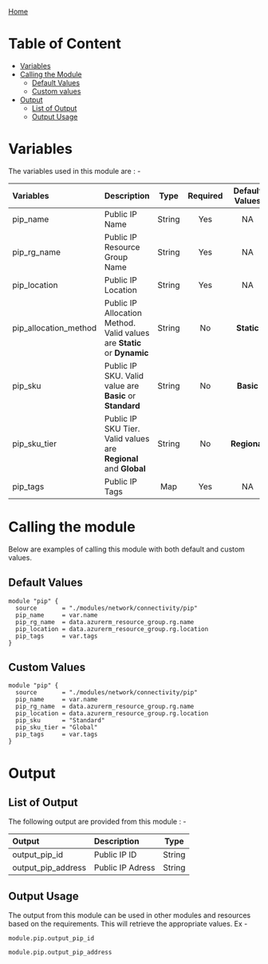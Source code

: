 [Home](../../../../README.md)

# Table of Content

- [Variables](#variables)
- [Calling the Module](#calling-the-module)
    - [Default Values](#default-values)
    - [Custom values](#custom-values)
- [Output](#output)
    - [List of Output](#list-of-output)
    - [Output Usage](#output-usage)

# Variables

The variables used in this module are : -

| Variables | Description | Type | Required | Default Values |
|:----------|:------------|:----:|:--------:|:--------------:|
| pip_name | Public IP Name | String | Yes | NA |
| pip_rg_name | Public IP Resource Group Name | String | Yes | NA |
| pip_location | Public IP Location | String | Yes | NA |
| pip_allocation_method | Public IP Allocation Method. Valid values are **Static** or **Dynamic**| String | No | **Static** |
| pip_sku | Public IP SKU. Valid value are **Basic** or **Standard** | String | No | **Basic** |
| pip_sku_tier | Public IP SKU Tier. Valid values are **Regional** and **Global** | String | No | **Regional** |
| pip_tags | Public IP Tags | Map | Yes | NA |

# Calling the module

Below are examples of calling this module with both default and custom values.

## Default Values

```
module "pip" {
  source       = "./modules/network/connectivity/pip"
  pip_name     = var.name
  pip_rg_name  = data.azurerm_resource_group.rg.name
  pip_location = data.azurerm_resource_group.rg.location
  pip_tags     = var.tags
}
```

## Custom Values

```
module "pip" {
  source       = "./modules/network/connectivity/pip"
  pip_name     = var.name
  pip_rg_name  = data.azurerm_resource_group.rg.name
  pip_location = data.azurerm_resource_group.rg.location
  pip_sku      = "Standard"
  pip_sku_tier = "Global"
  pip_tags     = var.tags
}
```

# Output

## List of Output
The following output are provided from this module : -

| Output | Description | Type |
|:------ |:------------|:----:|
| output_pip_id | Public IP ID | String |
| output_pip_address | Public IP Adress | String |

## Output Usage

The output from this module can be used in other modules and resources based on the requirements. This will retrieve the appropriate values. Ex -

```
module.pip.output_pip_id
```

```
module.pip.output_pip_address
```